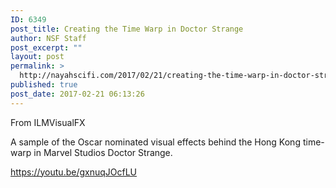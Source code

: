 ```yaml
---
ID: 6349
post_title: Creating the Time Warp in Doctor Strange
author: NSF Staff
post_excerpt: ""
layout: post
permalink: >
  http://nayahscifi.com/2017/02/21/creating-the-time-warp-in-doctor-strange/
published: true
post_date: 2017-02-21 06:13:26
---
```

From ILMVisualFX

A sample of the Oscar nominated visual effects behind the Hong Kong time-warp in Marvel Studios Doctor Strange.

https://youtu.be/gxnuqJOcfLU